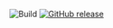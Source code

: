 ![Build](https://github.com/hiteshhv/Weather_App/workflows/Build/badge.svg)
[![GitHub release](https://img.shields.io/github/release/Naereen/StrapDown.js.svg)](https://GitHub.com/defendermann/Weather_App/releases/)
